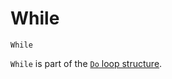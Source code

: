 <!--structure-->
While
=====

```eppabasic
While
```

`While` is part of the [`Do` loop structure](manual:do).
